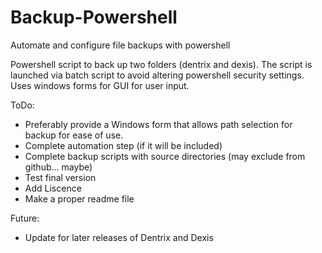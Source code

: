 # Backup-Powershell
Automate and configure file backups with powershell

Powershell script to back up two folders (dentrix and dexis). The script is launched via batch script to avoid altering powershell security settings. Uses windows forms for GUI for user input.

ToDo:
* Preferably provide a Windows form that allows path selection for backup for ease of use.
* Complete automation step (if it will be included)
* Complete backup scripts with source directories (may exclude from github... maybe)
* Test final version
* Add Liscence
* Make a proper readme file

Future:
* Update for later releases of Dentrix and Dexis







